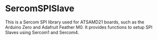 # SercomSPISlave
This is a Sercom SPI library used for ATSAMD21 boards, such as the Arduino Zero and Adafruit Feather M0. It provides functions to setup SPI Slaves using Sercom1 and Sercom4.
